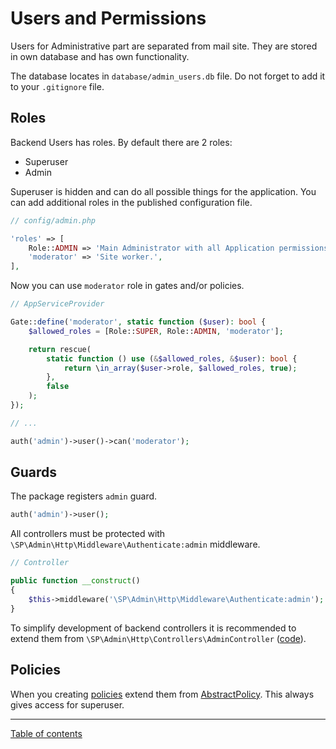 Users and Permissions
=====================

Users for Administrative part are separated from mail site.
They are stored in own database and has own functionality.

The database locates in `database/admin_users.db` file.
Do not forget to add it to your `.gitignore` file.

Roles
-----

Backend Users has roles. By default there are 2 roles:

- Superuser
- Admin

Superuser is hidden and can do all possible things for the application.
You can add additional roles in the published configuration file.

```php
// config/admin.php

'roles' => [
    Role::ADMIN => 'Main Administrator with all Application permissions.',
    'moderator' => 'Site worker.',
],
```

Now you can use `moderator` role in gates and/or policies.

```php
// AppServiceProvider

Gate::define('moderator', static function ($user): bool {
    $allowed_roles = [Role::SUPER, Role::ADMIN, 'moderator'];

    return rescue(
        static function () use (&$allowed_roles, &$user): bool {
            return \in_array($user->role, $allowed_roles, true);
        },
        false
    );
});

// ...

auth('admin')->user()->can('moderator');
```

Guards
------

The package registers `admin` guard.

```php
auth('admin')->user();
```

All controllers must be protected with `\SP\Admin\Http\Middleware\Authenticate:admin` middleware.

```php
// Controller

public function __construct()
{
    $this->middleware('\SP\Admin\Http\Middleware\Authenticate:admin');
}
```

To simplify development of backend controllers
it is recommended to extend them from
`\SP\Admin\Http\Controllers\AdminController`
([code](../src/Http/Controllers/AdminController.php)).

Policies
--------

When you creating [policies](https://laravel.com/docs/6.x/authorization#creating-policies)
extend them from [AbstractPolicy](../src/Models/Policies/AbstractPolicy.php).
This always gives access for superuser.

---

[Table of contents](./index.md)
